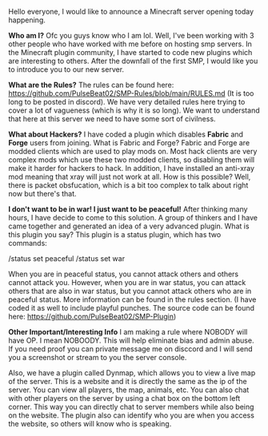 Hello everyone, I would like to announce a Minecraft server opening today happening.

**Who am I?**
Ofc you guys know who I am lol. Well, I've been working with 3 other people who have worked with me before
on hosting smp servers. In the Minecraft plugin community, I have started to code new plugins which are
interesting to others. After the downfall of the first SMP, I would like you to introduce you to our new
server. 

**What are the Rules?**
The rules can be found here: https://github.com/PulseBeat02/SMP-Rules/blob/main/RULES.md (It is too
long to be posted in discord). We have very detailed rules here trying to cover a lot of vagueness 
(which is why it is so long). We want to understand that here at this server we need to have some
sort of civilness.

**What about Hackers?**
I have coded a plugin which disables **Fabric** and **Forge** users from joining. What is Fabric and Forge?
Fabric and Forge are modded clients which are used to play mods on. Most hack clients are very complex
mods which use these two modded clients, so disabling them will make it harder for hackers to hack. In
addition, I have installed an anti-xray mod meaning that xray will just not work at all. How is this
possible? Well, there is packet obsfucation, which is a bit too complex to talk about right now but
there's that.

**I don't want to be in war! I just want to be peaceful!**
After thinking many hours, I have decide to come to this solution. A group of thinkers and I have
came together and generated an idea of a very advanced plugin. What is this plugin you say? This
plugin is a status plugin, which has two commands:

/status set peaceful
/status set war

When you are in peaceful status, you cannot attack others and others cannot attack you. However,
when you are in war status, you can attack others that are also in war status, but you cannot attack
others who are in peaceful status. More information can be found in the rules section.
(I have coded it as well to include playful punches. The source code can be found here: https://github.com/PulseBeat02/SMP-Plugin)

**Other Important/Interesting Info**
I am making a rule where NOBODY will have OP. I mean NOBOODY. This will help eliminate bias and admin abuse. If you need proof
you can private message me on disccord and I will send you a screenshot or stream to you the server console.

Also, we have a plugin called Dynmap, which allows you to view a live map of the server. This is a website and it is
directly the same as the ip of the server. You can view all players, the map, animals, etc. You can also chat with 
other players on the server by using a chat box on the bottom left corner. This way you can directly chat to 
server members while also being on the website. The plugin also can identify who you are when you access the website,
so others will know who is speaking.

